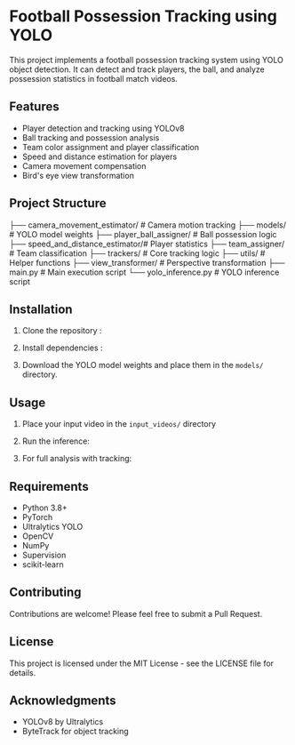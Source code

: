 # Football Possession Tracking using YOLO

This project implements a football possession tracking system using YOLO object detection. It can detect and track players, the ball, and analyze possession statistics in football match videos.

## Features

- Player detection and tracking using YOLOv8
- Ball tracking and possession analysis
- Team color assignment and player classification
- Speed and distance estimation for players
- Camera movement compensation
- Bird's eye view transformation

## Project Structure

├── camera_movement_estimator/   # Camera motion tracking
├── models/                      # YOLO model weights
├── player_ball_assigner/        # Ball possession logic
├── speed_and_distance_estimator/# Player statistics
├── team_assigner/              # Team classification
├── trackers/                   # Core tracking logic
├── utils/                      # Helper functions
├── view_transformer/           # Perspective transformation
├── main.py                     # Main execution script
└── yolo_inference.py          # YOLO inference script

## Installation

1. Clone the repository :
   
2. Install dependencies :
   
3. Download the YOLO model weights and place them in the `models/` directory.

## Usage

1. Place your input video in the `input_videos/` directory

2. Run the inference:
   
3. For full analysis with tracking:
   
## Requirements

- Python 3.8+
- PyTorch
- Ultralytics YOLO
- OpenCV
- NumPy
- Supervision
- scikit-learn

## Contributing

Contributions are welcome! Please feel free to submit a Pull Request.

## License

This project is licensed under the MIT License - see the LICENSE file for details.

## Acknowledgments

- YOLOv8 by Ultralytics
- ByteTrack for object tracking
